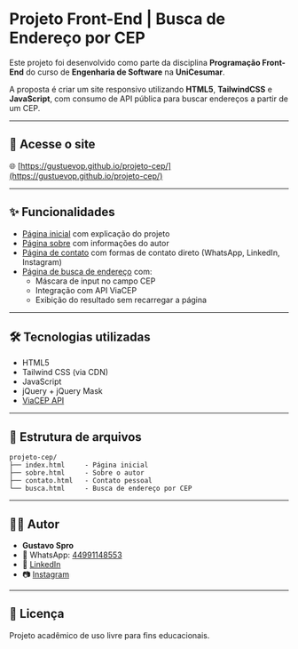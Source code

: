 # Projeto Front-End | Busca de Endereço por CEP

Este projeto foi desenvolvido como parte da disciplina **Programação Front-End** do curso de **Engenharia de Software** na **UniCesumar**.

A proposta é criar um site responsivo utilizando **HTML5**, **TailwindCSS** e **JavaScript**, com consumo de API pública para buscar endereços a partir de um CEP.

---

## 🔗 Acesse o site

🌐 [https://gustuevop.github.io/projeto-cep/](https://gustuevop.github.io/projeto-cep/)

---

## ✨ Funcionalidades

- [Página inicial](https://gustuevop.github.io/projeto-cep/index.html) com explicação do projeto  
- [Página sobre](https://gustuevop.github.io/projeto-cep/sobre.html) com informações do autor  
- [Página de contato](https://gustuevop.github.io/projeto-cep/contato.html) com formas de contato direto (WhatsApp, LinkedIn, Instagram)  
- [Página de busca de endereço](https://gustuevop.github.io/projeto-cep/busca.html) com:  
  - Máscara de input no campo CEP  
  - Integração com API ViaCEP  
  - Exibição do resultado sem recarregar a página

---

## 🛠️ Tecnologias utilizadas

- HTML5  
- Tailwind CSS (via CDN)  
- JavaScript  
- jQuery + jQuery Mask  
- [ViaCEP API](https://viacep.com.br/)

---

## 📁 Estrutura de arquivos

```
projeto-cep/
├── index.html     - Página inicial
├── sobre.html     - Sobre o autor
├── contato.html   - Contato pessoal
└── busca.html     - Busca de endereço por CEP
```

---

## 👨‍💻 Autor

- **Gustavo Spro**
- 📱 WhatsApp: [44991148553](https://wa.me/5544991148553)
- 💼 [LinkedIn](https://www.linkedin.com/in/gustavo-spro/)
- 📷 [Instagram](https://www.instagram.com/gustuevop/)

---

## 📝 Licença

Projeto acadêmico de uso livre para fins educacionais.